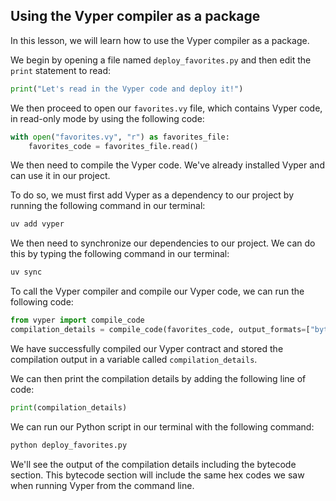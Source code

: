 ## Using the Vyper compiler as a package

In this lesson, we will learn how to use the Vyper compiler as a package.

We begin by opening a file named `deploy_favorites.py` and then edit the `print` statement to read:

```python
print("Let's read in the Vyper code and deploy it!")
```

We then proceed to open our `favorites.vy` file, which contains Vyper code, in read-only mode by using the following code:

```python
with open("favorites.vy", "r") as favorites_file:
    favorites_code = favorites_file.read()
```

We then need to compile the Vyper code. We've already installed Vyper and can use it in our project. 

To do so, we must first add Vyper as a dependency to our project by running the following command in our terminal:

```bash
uv add vyper
```

We then need to synchronize our dependencies to our project. We can do this by typing the following command in our terminal:

```bash
uv sync
```

To call the Vyper compiler and compile our Vyper code, we can run the following code:

```python
from vyper import compile_code
compilation_details = compile_code(favorites_code, output_formats=["bytecode"])
```

We have successfully compiled our Vyper contract and stored the compilation output in a variable called `compilation_details`.

We can then print the compilation details by adding the following line of code:

```python
print(compilation_details)
```

We can run our Python script in our terminal with the following command:

```bash
python deploy_favorites.py
```

We'll see the output of the compilation details including the bytecode section. This bytecode section will include the same hex codes we saw when running Vyper from the command line. 
